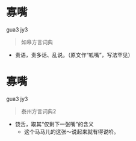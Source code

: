 # 寡嘴
gua3 jy3
> 如皋方言词典
- 责语，责多话、乱说。（原文作“呱嘴”，写法罕见）


# 寡嘴
gua3 jy3
> 泰州方言词典2
- 饶舌，取其“仅剩下一张嘴”的含义
  - 这个马马儿的这张～说起来就有得说吤。